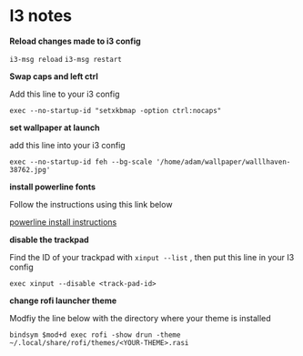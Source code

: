 
# I3 notes 

**Reload changes made to i3 config**

`i3-msg reload`
`i3-msg restart`


**Swap caps and left ctrl**

Add this line to your i3 config 

`exec --no-startup-id "setxkbmap -option ctrl:nocaps"`


**set wallpaper at launch**

add this line into your i3 config  

`exec --no-startup-id feh --bg-scale '/home/adam/wallpaper/walllhaven-38762.jpg'`

**install powerline fonts**

Follow the instructions using this link below 

[powerline install instructions](https://powerline.readthedocs.io/en/latest/installation/linux.html#fonts-installation)

**disable the trackpad**

Find the ID of your trackpad with `xinput --list` , then put this line in your I3 config 

`exec xinput --disable <track-pad-id>`


**change rofi launcher theme**

Modfiy the line below with the directory where your theme is installed 

`bindsym $mod+d exec rofi -show drun -theme ~/.local/share/rofi/themes/<YOUR-THEME>.rasi`

